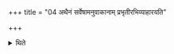 +++
title = "04 अथैनं सर्वेषामनुवाकानाम् प्रभृतीरभिव्याहारयति"

+++

<details><summary>थिते</summary>

4. Then (the teacher) makes (the student) utter the beginning (verse)s of all the sections; or (only) of first and the last (sections). 

</details>

